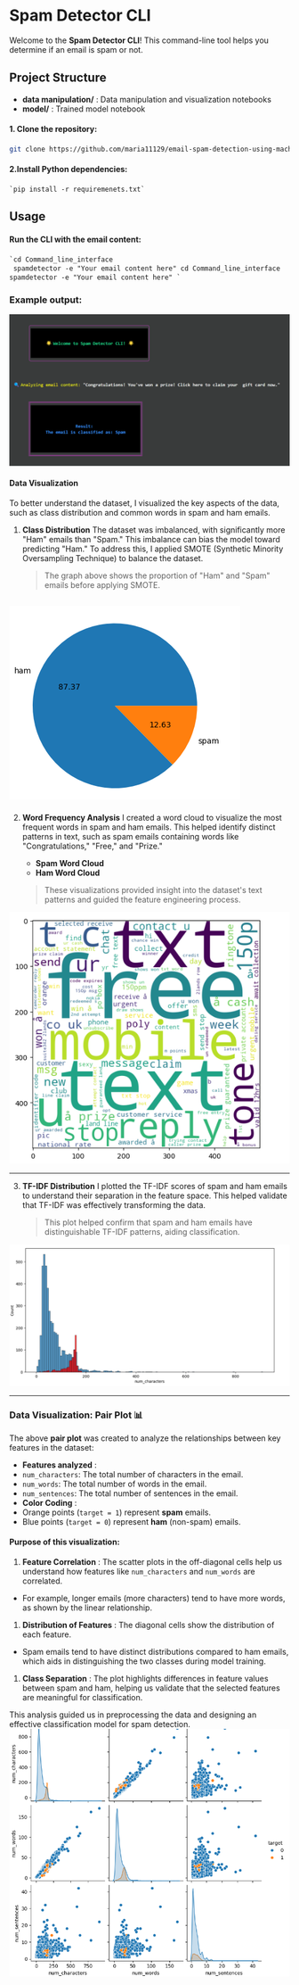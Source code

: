 # Spam Detector CLI

Welcome to the **Spam Detector CLI**! This command-line tool helps you determine if an email is spam or not.

## Project Structure

* **data manipulation/** : Data manipulation and visualization notebooks
* **model/** : Trained model notebook

#### 1. Clone the repository:

```bash
git clone https://github.com/maria11129/email-spam-detection-using-machine-learning
```

#### 2.Install Python dependencies:

```
`pip install -r requiremenets.txt`

```

## Usage

#### Run the CLI with the email content:

```
`cd Command_line_interface
 spamdetector -e "Your email content here" cd Command_line_interface spamdetector -e "Your email content here" `

```

### Example output:

![image alt](https://github.com/maria11129/email-spam-detection-using-machine-learning/blob/76fd0def0a4d7251f149092696b04706f3cede3e/images/CLI-output.png)

#### **Data Visualization**

To better understand the dataset, I visualized the key aspects of the data, such as class distribution and common words in spam and ham emails.

1. **Class Distribution**
   The dataset was imbalanced, with significantly more "Ham" emails than "Spam." This imbalance can bias the model toward predicting "Ham." To address this, I applied SMOTE (Synthetic Minority Oversampling Technique) to balance the dataset.
   > The graph above shows the proportion of "Ham" and "Spam" emails before applying SMOTE.
   >
![image alt](https://github.com/maria11129/email-spam-detection-using-machine-learning/blob/c8192c5460a470a2f26a9843fc8f146ebdb35a81/images/1.png)
---

2. **Word Frequency Analysis**
   I created a word cloud to visualize the most frequent words in spam and ham emails. This helped identify distinct patterns in text, such as spam emails containing words like "Congratulations," "Free," and "Prize."

   * **Spam Word Cloud**
   * **Ham Word Cloud**

   > These visualizations provided insight into the dataset's text patterns and guided the feature engineering process.
   >
![image alt](https://github.com/maria11129/email-spam-detection-using-machine-learning/blob/c8192c5460a470a2f26a9843fc8f146ebdb35a81/images/2.png)

---

3. **TF-IDF Distribution**
   I plotted the TF-IDF scores of spam and ham emails to understand their separation in the feature space. This helped validate that TF-IDF was effectively transforming the data.
   > This plot helped confirm that spam and ham emails have distinguishable TF-IDF patterns, aiding classification.
   >

![image alt](https://github.com/maria11129/email-spam-detection-using-machine-learning/blob/c8192c5460a470a2f26a9843fc8f146ebdb35a81/images/3.png)

---




### Data Visualization: Pair Plot 📊

The above **pair plot** was created to analyze the relationships between key features in the dataset:

* **Features analyzed** :
* `num_characters`: The total number of characters in the email.
* `num_words`: The total number of words in the email.
* `num_sentences`: The total number of sentences in the email.
* **Color Coding** :
* Orange points (`target = 1`) represent **spam** emails.
* Blue points (`target = 0`) represent **ham** (non-spam) emails.

#### Purpose of this visualization:

1. **Feature Correlation** : The scatter plots in the off-diagonal cells help us understand how features like `num_characters` and `num_words` are correlated.

* For example, longer emails (more characters) tend to have more words, as shown by the linear relationship.

1. **Distribution of Features** : The diagonal cells show the distribution of each feature.

* Spam emails tend to have distinct distributions compared to ham emails, which aids in distinguishing the two classes during model training.

1. **Class Separation** : The plot highlights differences in feature values between spam and ham, helping us validate that the selected features are meaningful for classification.

This analysis guided us in preprocessing the data and designing an effective classification model for spam detection.
![image alt](https://github.com/maria11129/email-spam-detection-using-machine-learning/blob/7b90cccb86cf69464bdd7e4bb006f09331e37881/images/4.png)
